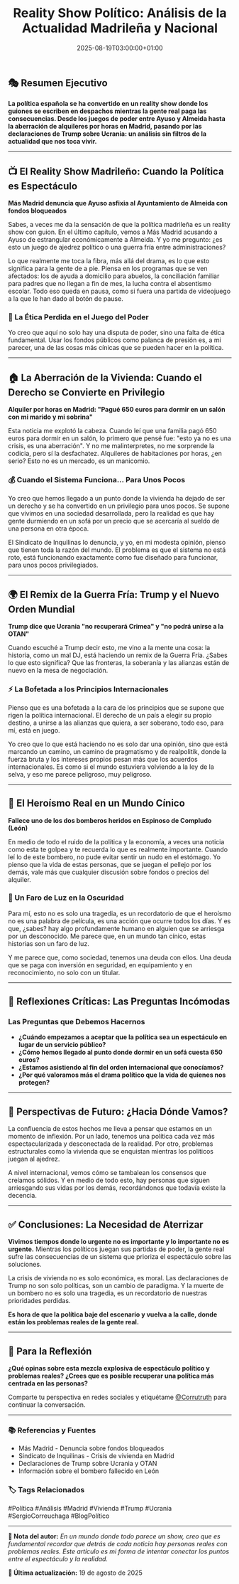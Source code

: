﻿---
title: "Reality Show Político: Análisis de la Actualidad Madrileña y Nacional"
date: 2025-08-19T03:00:00+01:00
draft: false
description: "Análisis crítico sobre el bloqueo de fondos en Madrid, la crisis de vivienda y las declaraciones de Trump sobre Ucrania"
tags: ["política", "análisis", "madrid", "vivienda", "ucrania", "trump"]
categories: ["Análisis Político"]
---

## 🎭 Resumen Ejecutivo

**La política española se ha convertido en un reality show donde los guiones se escriben en despachos mientras la gente real paga las consecuencias. Desde los juegos de poder entre Ayuso y Almeida hasta la aberración de alquileres por horas en Madrid, pasando por las declaraciones de Trump sobre Ucrania: un análisis sin filtros de la actualidad que nos toca vivir.**

---

## 📺 El Reality Show Madrileño: Cuando la Política es Espectáculo

**Más Madrid denuncia que Ayuso asfixia al Ayuntamiento de Almeida con fondos bloqueados**

Sabes, a veces me da la sensación de que la política madrileña es un reality show con guion. En el último capítulo, vemos a Más Madrid acusando a Ayuso de estrangular económicamente a Almeida. Y yo me pregunto: ¿es esto un juego de ajedrez político o una guerra fría entre administraciones?

Lo que realmente me toca la fibra, más allá del drama, es lo que esto significa para la gente de a pie. Piensa en los programas que se ven afectados: los de ayuda a domicilio para abuelos, la conciliación familiar para padres que no llegan a fin de mes, la lucha contra el absentismo escolar. Todo eso queda en pausa, como si fuera una partida de videojuego a la que le han dado al botón de pause.

### 🎯 La Ética Perdida en el Juego del Poder

Yo creo que aquí no solo hay una disputa de poder, sino una falta de ética fundamental. Usar los fondos públicos como palanca de presión es, a mi parecer, una de las cosas más cínicas que se pueden hacer en la política.

---

## 🏠 La Aberración de la Vivienda: Cuando el Derecho se Convierte en Privilegio

**Alquiler por horas en Madrid: "Pagué 650 euros para dormir en un salón con mi marido y mi sobrina"**

Esta noticia me explotó la cabeza. Cuando leí que una familia pagó 650 euros para dormir en un salón, lo primero que pensé fue: "esto ya no es una crisis, es una aberración". Y no me malinterpretes, no me sorprende la codicia, pero sí la desfachatez. Alquileres de habitaciones por horas, ¿en serio? Esto no es un mercado, es un manicomio.

### 💰 Cuando el Sistema Funciona... Para Unos Pocos

Yo creo que hemos llegado a un punto donde la vivienda ha dejado de ser un derecho y se ha convertido en un privilegio para unos pocos. Se supone que vivimos en una sociedad desarrollada, pero la realidad es que hay gente durmiendo en un sofá por un precio que se acercaría al sueldo de una persona en otra época.

El Sindicato de Inquilinas lo denuncia, y yo, en mi modesta opinión, pienso que tienen toda la razón del mundo. El problema es que el sistema no está roto, está funcionando exactamente como fue diseñado para funcionar, para unos pocos privilegiados.

---

## 🌍 El Remix de la Guerra Fría: Trump y el Nuevo Orden Mundial

**Trump dice que Ucrania "no recuperará Crimea" y "no podrá unirse a la OTAN"**

Cuando escuché a Trump decir esto, me vino a la mente una cosa: la historia, como un mal DJ, está haciendo un remix de la Guerra Fría. ¿Sabes lo que esto significa? Que las fronteras, la soberanía y las alianzas están de nuevo en la mesa de negociación.

### ⚡ La Bofetada a los Principios Internacionales

Pienso que es una bofetada a la cara de los principios que se supone que rigen la política internacional. El derecho de un país a elegir su propio destino, a unirse a las alianzas que quiera, a ser soberano, todo eso, para mí, está en juego.

Yo creo que lo que está haciendo no es solo dar una opinión, sino que está marcando un camino, un camino de pragmatismo y de realpolitik, donde la fuerza bruta y los intereses propios pesan más que los acuerdos internacionales. Es como si el mundo estuviera volviendo a la ley de la selva, y eso me parece peligroso, muy peligroso.

---

## 🚒 El Heroísmo Real en un Mundo Cínico

**Fallece uno de los dos bomberos heridos en Espinoso de Compludo (León)**

En medio de todo el ruido de la política y la economía, a veces una noticia como esta te golpea y te recuerda lo que es realmente importante. Cuando leí lo de este bombero, no pude evitar sentir un nudo en el estómago. Yo pienso que la vida de estas personas, que se juegan el pellejo por los demás, vale más que cualquier discusión sobre fondos o precios del alquiler.

### 💫 Un Faro de Luz en la Oscuridad

Para mí, esto no es solo una tragedia, es un recordatorio de que el heroísmo no es una palabra de película, es una acción que ocurre todos los días. Y es que, ¿sabes? hay algo profundamente humano en alguien que se arriesga por un desconocido. Me parece que, en un mundo tan cínico, estas historias son un faro de luz.

Y me parece que, como sociedad, tenemos una deuda con ellos. Una deuda que se paga con inversión en seguridad, en equipamiento y en reconocimiento, no solo con un titular.

---

## 🤔 Reflexiones Críticas: Las Preguntas Incómodas

### Las Preguntas que Debemos Hacernos

- **¿Cuándo empezamos a aceptar que la política sea un espectáculo en lugar de un servicio público?**
- **¿Cómo hemos llegado al punto donde dormir en un sofá cuesta 650 euros?**
- **¿Estamos asistiendo al fin del orden internacional que conocíamos?**
- **¿Por qué valoramos más el drama político que la vida de quienes nos protegen?**

---

## 🔮 Perspectivas de Futuro: ¿Hacia Dónde Vamos?

La confluencia de estos hechos me lleva a pensar que estamos en un momento de inflexión. Por un lado, tenemos una política cada vez más espectacularizada y desconectada de la realidad. Por otro, problemas estructurales como la vivienda que se enquistan mientras los políticos juegan al ajedrez.

A nivel internacional, vemos cómo se tambalean los consensos que creíamos sólidos. Y en medio de todo esto, hay personas que siguen arriesgando sus vidas por los demás, recordándonos que todavía existe la decencia.

---

## ✅ Conclusiones: La Necesidad de Aterrizar

**Vivimos tiempos donde lo urgente no es importante y lo importante no es urgente.** Mientras los políticos juegan sus partidas de poder, la gente real sufre las consecuencias de un sistema que prioriza el espectáculo sobre las soluciones.

La crisis de vivienda no es solo económica, es moral. Las declaraciones de Trump no son solo políticas, son un cambio de paradigma. Y la muerte de un bombero no es solo una tragedia, es un recordatorio de nuestras prioridades perdidas.

**Es hora de que la política baje del escenario y vuelva a la calle, donde están los problemas reales de la gente real.**

---

## 💭 Para la Reflexión

**¿Qué opinas sobre esta mezcla explosiva de espectáculo político y problemas reales? ¿Crees que es posible recuperar una política más centrada en las personas?**

Comparte tu perspectiva en redes sociales y etiquétame [@Corrutruth](https://x.com/Corrutruth) para continuar la conversación.

---

### 📚 Referencias y Fuentes

- Más Madrid - Denuncia sobre fondos bloqueados  
- Sindicato de Inquilinas - Crisis de vivienda en Madrid
- Declaraciones de Trump sobre Ucrania y OTAN
- Información sobre el bombero fallecido en León

### 🏷️ Tags Relacionados

#Política #Análisis #Madrid #Vivienda #Trump #Ucrania #SergioCorreuchaga #BlogPolítico

---

**💭 Nota del autor:** *En un mundo donde todo parece un show, creo que es fundamental recordar que detrás de cada noticia hay personas reales con problemas reales. Este artículo es mi forma de intentar conectar los puntos entre el espectáculo y la realidad.*

**📅 Última actualización:** 19 de agosto de 2025
